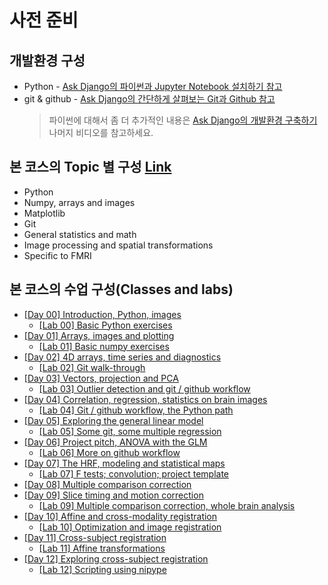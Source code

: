 # 사전 준비

## 개발환경 구성
* Python - [Ask Django의 파이썬과 Jupyter Notebook 설치하기 참고](https://nomade.kr/vod/setup/43/)    
* git & github - [Ask Django의 간단하게 살펴보는 Git과 Github 참고](https://nomade.kr/vod/setup/105/)
    > 파이썬에 대해서 좀 더 추가적인 내용은 [Ask Django의 개발환경 구축하기](https://nomade.kr/vod/setup/) 나머지 비디오를 참고하세요.

## 본 코스의 Topic 별 구성 [Link](https://bic-berkeley.github.io/psych-214-fall-2016/topics.html)
* Python
* Numpy, arrays and images
* Matplotlib
* Git
* General statistics and math
* Image processing and spatial transformations
* Specific to FMRI  

## 본 코스의 수업 구성(Classes and labs)
* [[Day 00] Introduction, Python, images](https://bic-berkeley.github.io/psych-214-fall-2016/day_00.html)
    * [[Lab 00] Basic Python exercises](https://bic-berkeley.github.io/psych-214-fall-2016/lab_00.html)
* [[Day 01] Arrays, images and plotting](https://bic-berkeley.github.io/psych-214-fall-2016/day_01.html)
    * [[Lab 01] Basic numpy exercises](https://bic-berkeley.github.io/psych-214-fall-2016/lab_01_exercise.html)
* [[Day 02] 4D arrays, time series and diagnostics](https://bic-berkeley.github.io/psych-214-fall-2016/day_02.html)
    * [[Lab 02] Git walk-through](https://bic-berkeley.github.io/psych-214-fall-2016/git_walk_through.html)
* [[Day 03] Vectors, projection and PCA](https://bic-berkeley.github.io/psych-214-fall-2016/day_03.html)
    * [[Lab 03] Outlier detection and git / github workflow](https://bic-berkeley.github.io/psych-214-fall-2016/lab_03.html)
* [[Day 04] Correlation, regression, statistics on brain images](https://bic-berkeley.github.io/psych-214-fall-2016/day_04.html)
    * [[Lab 04] Git / github workflow, the Python path](https://bic-berkeley.github.io/psych-214-fall-2016/lab_04.html)
* [[Day 05] Exploring the general linear model](https://bic-berkeley.github.io/psych-214-fall-2016/day_05.html)
    * [[Lab 05] Some git, some multiple regression](https://bic-berkeley.github.io/psych-214-fall-2016/lab_05.html)
* [[Day 06] Project pitch, ANOVA with the GLM](https://bic-berkeley.github.io/psych-214-fall-2016/day_06.html)
    * [[Lab 06] More on github workflow](https://bic-berkeley.github.io/psych-214-fall-2016/lab_06.html)
* [[Day 07] The HRF, modeling and statistical maps](https://bic-berkeley.github.io/psych-214-fall-2016/day_07.html)
    * [[Lab 07] F tests; convolution; project template](https://bic-berkeley.github.io/psych-214-fall-2016/lab_07.html)
* [[Day 08] Multiple comparison correction](https://bic-berkeley.github.io/psych-214-fall-2016/day_08.html)
* [[Day 09] Slice timing and motion correction](https://bic-berkeley.github.io/psych-214-fall-2016/day_09.html)
    * [[Lab 09] Multiple comparison correction, whole brain analysis](https://bic-berkeley.github.io/psych-214-fall-2016/lab_09.html)
* [[Day 10] Affine and cross-modality registration](https://bic-berkeley.github.io/psych-214-fall-2016/day_10.html)
    * [[Lab 10] Optimization and image registration](https://bic-berkeley.github.io/psych-214-fall-2016/lab_10.html)
* [[Day 11] Cross-subject registration](https://bic-berkeley.github.io/psych-214-fall-2016/day_11.html)
    * [[Lab 11] Affine transformations](https://bic-berkeley.github.io/psych-214-fall-2016/lab_11.html)
* [[Day 12] Exploring cross-subject registration](https://bic-berkeley.github.io/psych-214-fall-2016/day_12.html)
    * [[Lab 12] Scripting using nipype](https://bic-berkeley.github.io/psych-214-fall-2016/lab_12.html)